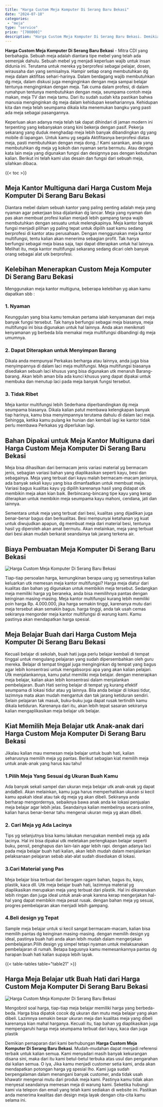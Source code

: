 ```yaml
---
title: "Harga Custom Meja Komputer Di Serang Baru Bekasi"
date: "2024-07-18"
categories:
 - "meja"
type: "service"
price: "[700000]"
description: "Harga Custom Meja Komputer Di Serang Baru Bekasi. Demikian pemaparan dari kami berhubungan **Harga Custom Meja Komputer Di Serang Baru Bekasi**. Mudah-mudaha..."
---
```


**Harga Custom Meja Komputer Di Serang Baru Bekasi** - Mitra CDI yang berbahagia. Sebuah meja adalah diantara tipe mebel yang telah ada semenjak dahulu. Sebuah mebel yg menjadi keperluan wajib untuk insan didunia ini. Terutama untuk mereka yg berprofesi sebagai pelajar, dosen, wirausaha dan yang semisalnya. Hampir setiap orang membutuhkan dg meja dalam aktifitas sehari-harinya. Dalam berdagang wajib membutuhkan dg meja, dalam diskusi juga menginginkan dengan meja sampai belajar tentunya menginginkan dengan meja. Tak cuma dalam profesi, di dalam rumahpun tentunya membutuhkan dengan meja, seumpama contoh meja makan, meja TV dan meja tamu. Dari itu sudah sudah kita pastikan bahwa manusia menginginkan dg meja dalam kehidupan kesehariannya. Kehidupan kita dan meja telah seumpama dikala kita menemukan bangku yang pasti ada meja sebagai pasangannya.

Keperluan akan adanya meja telah tak dapat dihindari di jaman modern ini terpenting yang kebanyakan orang kini bekerja dengan pasif. Pekerja sekarang yang duduk menghadap meja lebih banyak dibandingkan dg yang mobile di lapangan. Untuk kamu yg segala Aktifitasnya berprofesi diatas meja, pasti membutuhkan dengan meja dong..! Kami sarankan, anda yang membutuhkan dg meja yg kokoh dan nyaman serta bermutu. Atau dengan kata lain meja yang digunakan fungsi dan designnya pas dengan kebutuhan kalian. Berikut ini telah kami ulas desain dan fungsi dari sebuah meja, silahkan dibaca.

{{< toc >}}

## Meja Kantor Multiguna dari Harga Custom Meja Komputer Di Serang Baru Bekasi

Diantara mebel dalam sebuah kantor yang paling penting adalah meja yang nyaman agar pekerjaan bisa dijalankan dg lancar. Meja yang nyaman dan pas akan membuat profesi kalian menjadi lebih gampang tanpa wajib membutuhkan dengan sesuatu untuk melengkapinya. Meja kantor banyak fungsi menjadi pilihan yg paling tepat untuk dipilih saat kamu sedang berprofesi di kantor atau perusahaan. Dengan menggunakan meja kantor multifungsi, tentu kalian akan menerima sebagian profit. Tak hanya berfungsi sebagai meja biasa saja, tapi dapat diterapkan untuk hal lainnya. Melihat itu, meja kantor multifungsi sekarang sedang dicari oleh banyak orang sebagai alat utk berprofesi.

## Kelebihan Menerapkan Custom Meja Komputer Di Serang Baru Bekasi

Menggunakan meja kantor multiguna, beberapa kelebihan yg akan kamu dapatkan sbb :

### 1\. Nyaman

Keunggulan yang bisa kamu temukan pertama ialah kenyamanan dari meja banyak fungsi tersebut. Tak hanya berfungsi sebagai meja biasanya, meja multifungsi ini bisa digunakan untuk hal lainnya. Anda akan menikmati kenyamanan yg berbeda bila memakai meja multifungsi dibandingi dg meja umumnya.

### 2\. Dapat Diterapkan untuk Menyimpan Barang

Dikala anda mempunyai Perkakas berharga atau lainnya, anda juga bisa menyimpannya di dalam laci meja multifungsi. Meja multifungsi biasanya disediakan sebuah laci khusus yang bisa digunakan utk menaruh Barang-barang. Akan lebih aman bila ada kunci khusus yang dapat dipakai untuk membuka dan menutup laci pada meja banyak fungsi tersebut.

### 3\. Tidak Ribet

Meja kantor multifungsi lebih Sederhana diperbandingkan dg meja seumpama biasanya. Dikala kalian patut membawa kelengkapan banyak tiap harinya, kamu bisa menyimpannya terutama dahulu di dalam laci meja. Sehingga, ketika kamu pulang ke hunian dan kembali lagi ke kantor tidak perlu membawa Perkakas yg diperlukan lagi.

## Bahan Dipakai untuk Meja Kantor Multiguna dari Harga Custom Meja Komputer Di Serang Baru Bekasi

Meja bisa dihasilkan dari bermacam jenis variasi material yg bermacam jenis, sebagian variasi bahan yang diaplikasikan seperti kayu, besi dan sebagainya. Meja yang terbuat dari kayu malah bermacam-macam jenisnya, ada banyak sekali kayu yang bisa dimanfaatkan untuk membuat meja. Variasi bagus kualitas kayu yg dipilih karenanya hasil yang didapat utk membikin meja akan kian baik. Berbincang-bincang tipe kayu yang kerap diterapkan untuk membikin meja seumpama kayu mahoni, cendana, jati dan lainnya.

Sementara untuk meja yang terbuat dari besi, kualitas yang dijadikan juga benar-benar bagus dan berkualitas. Besi mempunyai ketahanan yg kuat untuk diwujudkan apapun, dg membuat meja dari material besi, tentunya hasil yg diperoleh akan amat bermutu. Akan melainkan, meja yang terbuat dari besi akan mudah berkarat seandainya tak jarang terkena air.

## Biaya Pembuatan Meja Komputer Di Serang Baru Bekasi

![Harga Custom Meja Komputer Di Serang Baru Bekasi](/images/meja/meja-dewasa-012.jpg)

Tiap-tiap persoalan harga, kemungkinan berapa uang yg semestinya kalian keluarkan utk memesan meja kantor multifungsi? Harga meja diatur dari kualitas dan bahan yg digunakan untuk membikin meja tersebut. Sedangkan meja memiliki harga yg beraneka, anda bisa memilihnya pantas dengan keinginan masing-masing. Meja kantor multifungsi kurang lebih memiliki poin harga Rp. 4.000.000, jika harga semakin tinggi, karenanya mutu dari meja tersebut akan semakin bagus. harga tinggi, anda tak usah cemas sekiranya mengorder meja kantor multifungsi di warung kami. Kamu pastinya akan mendapatkan harga spesial.

## Meja Belajar Buah dari Harga Custom Meja Komputer Di Serang Baru Bekasi

Kecuali belajar di sekolah, buah hati juga perlu belajar kembali di tempat tinggal untuk mengulang pelajaran yang sudah dipersembahkan oleh guru mereka. Belajar di tempat tinggal juga menginginkan dg tempat yang bagus agar lebih konsentrasi untuk mengabsorpsi apa yang akan kalian pelajari. Utk menjalankannya, kamu patut memiliki meja belajar. dengan menerapkan meja belajar, kalian akan lebih konsentrasi dalam menjalankan pembelajaran. Buah Hati sering belajar di tempat yg kurang efektif seumpama di lokasi tidur atau yg lainnya. Bila anda belajar di lokasi tidur, lazimnya mata akan mudah mengantuk dan tak jarang ketiduran sendiri. Selain pelajaran tak masuk, buku-buku juga dapat rusak tertindih kamu dikala ketiduran. Karenanya dari itu, akan lebih tepat sasaran sekiranya kalian mengaplikasikan meja belajar utk belajar.

## Kiat Memilih Meja Belajar utk Anak-anak dari Harga Custom Meja Komputer Di Serang Baru Bekasi

Jikalau kalian mau memesan meja belajar untuk buah hati, kalian seharusnya memilih meja yg pantas. Berikut sebagian kiat memilih meja untuk anak-anak yang harus kau tahu!

### 1.Pilih Meja Yang Sesuai dg Ukuran Buah Kamu

Ada banyak sekali sampel dan ukuran meja belajar utk anak-anak yg dapat andaBeli. Akan melainkan, kamu juga harus memperhatikan ukuran si kecil kamu apakah ideal atau tak dg meja yg akan dibeli. Sekiranya anda berharap mengordernya, sebaiknya bawa anak anda ke lokasi penjualan meja belajar agar lebih jelas. Seandainya kalian membelinya secara online, kalian harus benar-benar tahu mengenai ukuran meja yg akan dibeli.

### 2\. Cari Meja yg Ada Lacinya

Tips yg selanjutnya bisa kamu lakukan merupakan membeli meja yg ada lacinya. Hal ini bisa dipakai utk meletakan perlengkapan belajar seperti buku, pensil, penghapus dan lain-lain agar lebih rapi. dengan adanya laci pada meja belajar buah hati kalian, akan lebih mudah dalam menjalankan pelaksanaan pelajaran sebab alat-alat sudah disediakan di lokasi.

### 3.Cari Material yang Pas

Meja belajar bisa terbuat dari beragam ragam bahan, bagus itu, kayu, plastik, kaca dll. Utk meja belajar buah hati, lazimnya material yg diaplikasikan merupakan meja yang terbuat dari plastik. Hal ini dikarenakan lebih ringan dan juga ideal untuk anak-anak karena kerap mengerjakan hal-hal yang dapat membikin meja pesat rusak. dengan bahan meja yg sesuai, progres pembelajaran akan menjadi lebih gampang.

### 4.Beli design yg Tepat

Sample meja belajar untuk si kecil sangat bermacam-macam, kalian bisa memilih pantas dg keinginan masing-masing. dengan memilih design yg ideal, pastinya buah hati anda akan lebih mudah dalam mengerjakan pembelajaran.Pilih design yg simpel tetapi nyaman untuk melaksanakan pembelajaran di rumah. Betapa bagusnya kamu memesankannya pantas dg harapan buah hati kalian supaya lebih layak.

{{< table-tables table="table21" >}}

## Harga Meja Belajar utk Buah Hati dari Harga Custom Meja Komputer Di Serang Baru Bekasi

![Harga Custom Meja Komputer Di Serang Baru Bekasi](/images/meja/meja-anak-012.jpg)

Mengobrol soal harga, tiap-tiap meja belajar memiliki harga yang berbeda-beda. Harga bisa dipatok cocok dg ukuran dan mutu meja belajar yang akan dibeli. Lazimnya semakin besar ukuran meja dan kualitas meja yang dibeli karenanya kian mahal harganya. Kecuali itu, tiap bahan yg diaplikasikan juga mempengaruhi harga meja seumpama terbuat dari kayu, kaca dan juga plastik

Demikian pemaparan dari kami berhubungan **Harga Custom Meja Komputer Di Serang Baru Bekasi**. Mudah-mudahan dapat menjadi referensi terbaik untuk kalian semua. Kami menyadari masih banyak kekurangan disana sini, maka dari itu kami betul-betul terbuka atas usul dan pengarahan dai kalian semua. O iya, Jika kamu menjadi customer setia kami, anda akan mendapatkan potongan harga yg spesial lho. Kami juga sudah berpengalaman dalam menangani banyak customer, anda tidak usah khawatir mengenai mutu dari produk meja kami. Pastinya kamu tidak akan menyesal seandainya memesan meja di warung kami. Seketika hubungi kami via telepon dan email yang telah kami sediakan di website ini. Pastikan anda menerima kwalitas dan design meja layak dengan cita-cita kamu selama ini.

